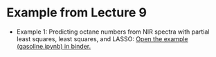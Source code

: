 # Example from Lecture 9

* Example 1: Predicting octane numbers from NIR spectra with partial least squares, least squares, and LASSO:
  [Open the example (gasoline.ipynb) in binder.](https://mybinder.org/v2/gh/andersle/chemometrics/main?urlpath=/tree/lectures%2Flecture009%2Fgasoline.ipynb)
